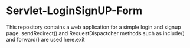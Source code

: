 # Servlet-LoginSignUP-Form
This repository contains a web application for a simple login and signup page.
sendRedirect() and RequestDispactcher methods such as include() and forward() are used here.exit
